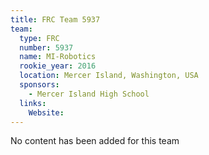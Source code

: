 ```yaml
---
title: FRC Team 5937
team:
  type: FRC
  number: 5937
  name: MI-Robotics
  rookie_year: 2016
  location: Mercer Island, Washington, USA
  sponsors:
    - Mercer Island High School
  links:
    Website: 
---
```

No content has been added for this team